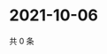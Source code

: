 # 2021-10-06

共 0 条

<!-- BEGIN -->
<!-- 最后更新时间 Wed Oct 06 2021 10:00:28 GMT+0800 (China Standard Time) -->

<!-- END -->
